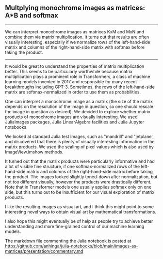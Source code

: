 ## Multplying monochrome images as matrices: A*B and softmax

---

We can interpret monochrome images as matrices KxM and MxN and combine them via
matrix multiplication. It turns out that results are often visually interesting,
especially if we normalize rows of the left-hand-side matrix and columns of the
right-hand-side matrix with softmax before taking the product.

---

It would be great to understand the properties of matrix multiplication better.
This seems to be particularly worthwhile because matrix multiplication plays
a prominent role in Transformers, a class of machine learning models invented in
2017 and responsible for many recent breakthroughs including GPT-3. Sometimes,
the rows of the left-hand-side matrix are softmax-normalized in order to
use them as probabilities.

One can interpret a monochrome image as a matrix (the size of the matrix depends
on the resolution of the image in question, so one should rescale the image in question
as desired). We decided to explore whether matrix products of monochrome images are
visually interesting. We used JuliaImages packages, Julia LinearAlgebra facilities and 
Julia Jupyter notebooks.

We looked at standard Julia test images, such as "mandrill" and "jetplane',
and discovered that there is plenty of visually interesting information
in the matrix products. We used the scaling of pixel values which is also used
by ImageView.imshow methods.

It turned out that the matrix products were particularly informative and had a lot
of visible fine structure, if one softmax-normalized rows of the left-hand-side matrix 
and columns of the right-hand-side matrix before taking the product. The
images looked slightly toned-down after normalization, but not too different visually, however
the products were drastically different. Note that in Transformer models one usually
applies softmax only on one side, but this turns out to be insufficient for our
visual exploration of matrix products.

I like the resulting images as visual art, and I think this might point to some
interesting novel ways to obtain visual art by mathematical transformations.

I also hope this might eventually be of help as people try to achieve better understanding
and more fine-grained control of our machine learning models.

The markdown file commenting the Julia notebook is posted at 
https://github.com/anhinga/julia-notebooks/blob/main/images-as-matrices/presentation/commentary.md
